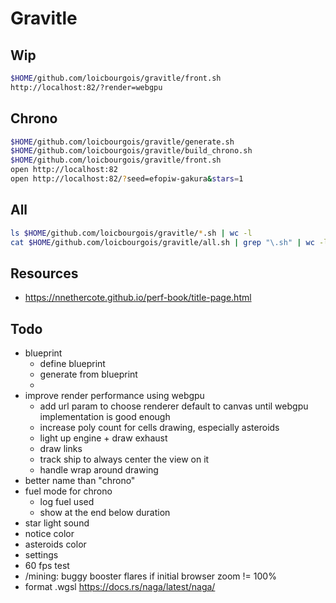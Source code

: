 # Gravitle


## Wip
```sh
$HOME/github.com/loicbourgois/gravitle/front.sh
http://localhost:82/?render=webgpu 
```


## Chrono
```sh
$HOME/github.com/loicbourgois/gravitle/generate.sh
$HOME/github.com/loicbourgois/gravitle/build_chrono.sh
$HOME/github.com/loicbourgois/gravitle/front.sh
open http://localhost:82
open http://localhost:82/?seed=efopiw-gakura&stars=1
```


## All
```sh
ls $HOME/github.com/loicbourgois/gravitle/*.sh | wc -l
cat $HOME/github.com/loicbourgois/gravitle/all.sh | grep "\.sh" | wc -l
```


## Resources
- https://nnethercote.github.io/perf-book/title-page.html


## Todo
- blueprint
  - define blueprint
  - generate from blueprint
  -  
- improve render performance using webgpu
  - add url param to choose renderer
    default to canvas until webgpu implementation is good enough
  - increase poly count for cells drawing, especially asteroids
  - light up engine + draw exhaust
  - draw links
  - track ship to always center the view on it
  - handle wrap around drawing
- better name than "chrono"
- fuel mode for chrono
  - log fuel used
  - show at the end below duration
- star light sound
- notice color
- asteroids color
- settings
- 60 fps test
- /mining: buggy booster flares if initial browser zoom != 100%
- format .wgsl
  https://docs.rs/naga/latest/naga/
